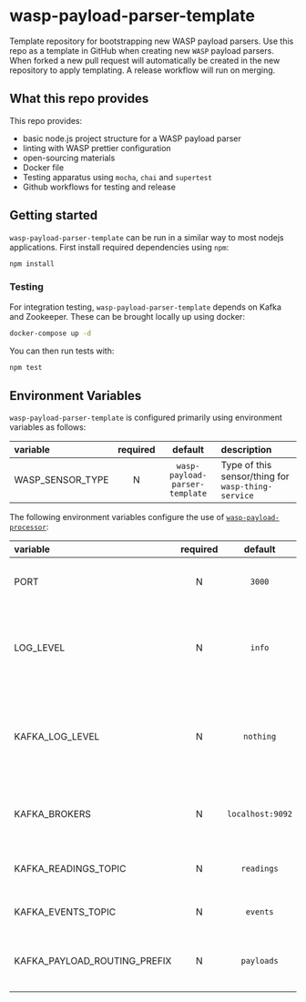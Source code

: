 # wasp-payload-parser-template

Template repository for bootstrapping new WASP payload parsers. Use this repo as a template in GitHub when creating new `WASP` payload parsers. When forked a new pull request will automatically be created in the new repository to apply templating. A release workflow will run on merging.

## What this repo provides

This repo provides:

- basic node.js project structure for a WASP payload parser
- linting with WASP prettier configuration
- open-sourcing materials
- Docker file
- Testing apparatus using `mocha`, `chai` and `supertest`
- Github workflows for testing and release

## Getting started

`wasp-payload-parser-template` can be run in a similar way to most nodejs applications. First install required dependencies using `npm`:

```sh
npm install
```

### Testing
For integration testing, `wasp-payload-parser-template` depends on Kafka and Zookeeper. These can be brought locally up using docker:

```sh
docker-compose up -d
```

You can then run tests with:

```sh
npm test
```

## Environment Variables

`wasp-payload-parser-template` is configured primarily using environment variables as follows:

| variable         | required |            default             | description                                        |
| :--------------- | :------: | :----------------------------: | :------------------------------------------------- |
| WASP_SENSOR_TYPE |    N     | `wasp-payload-parser-template` | Type of this sensor/thing for `wasp-thing-service` |

The following environment variables configure the use of [`wasp-payload-processor`](https://github.com/digicatapult/wasp-payload-processor):

| variable                     | required |     default      | description                                                                             |
| :--------------------------- | :------: | :--------------: | :-------------------------------------------------------------------------------------- |
| PORT                         |    N     |      `3000`      | Port on which the service will listen                                                   |
| LOG_LEVEL                    |    N     |      `info`      | Logging level. Valid values are [`trace`, `debug`, `info`, `warn`, `error`, `fatal`]    |
| KAFKA_LOG_LEVEL              |    N     |    `nothing`     | Logging level for Kafka. Valid values are [`debug`, `info`, `warn`, `error`, `nothing`] |
| KAFKA_BROKERS                |    N     | `localhost:9092` | List of addresses for the Kafka brokers                                                 |
| KAFKA_READINGS_TOPIC         |    N     |    `readings`    | Outgoing Kafka topic for readings                                                       |
| KAFKA_EVENTS_TOPIC           |    N     |     `events`     | Outgoing Kafka topic for events                                                         |
| KAFKA_PAYLOAD_ROUTING_PREFIX |    N     |    `payloads`    | Prefix for incoming Kafka topics for payloads                                           |
